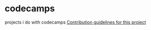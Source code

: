# codecamps
projects i do with codecamps
[Contribution guidelines for this project](docs/CONTRIBUTING.md)
